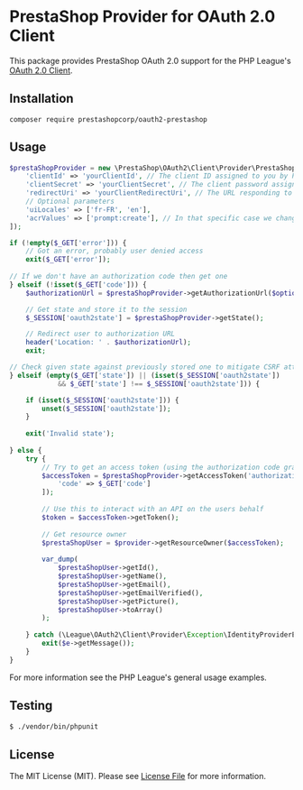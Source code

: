 # PrestaShop Provider for OAuth 2.0 Client

This package provides PrestaShop OAuth 2.0 support for the PHP League's [OAuth 2.0 Client](https://github.com/thephpleague/oauth2-client).

## Installation

```
composer require prestashopcorp/oauth2-prestashop
```

[//]: # (Project is not yet published on Packagist, but you can still configure a repository in your composer.json:)

[//]: # ()
[//]: # (```json)

[//]: # ("repositories": [)

[//]: # (    {)

[//]: # (        "type": "vcs",)

[//]: # (        "url": "git@github.com:PrestaShopCorp/oauth2-prestashop.git")

[//]: # (    })

[//]: # (],)

[//]: # (```)

## Usage

```php
$prestaShopProvider = new \PrestaShop\OAuth2\Client\Provider\PrestaShop([
    'clientId' => 'yourClientId', // The client ID assigned to you by PrestaShop
    'clientSecret' => 'yourClientSecret', // The client password assigned to you by PrestaShop
    'redirectUri' => 'yourClientRedirectUri', // The URL responding to the code flow implemented here
    // Optional parameters
    'uiLocales' => ['fr-FR', 'en'],
    'acrValues' => ['prompt:create'], // In that specific case we change the default prompt to the "register" page
]);

if (!empty($_GET['error'])) {
    // Got an error, probably user denied access
    exit($_GET['error']);
    
// If we don't have an authorization code then get one
} elseif (!isset($_GET['code'])) {
    $authorizationUrl = $prestaShopProvider->getAuthorizationUrl($options);

    // Get state and store it to the session
    $_SESSION['oauth2state'] = $prestaShopProvider->getState();

    // Redirect user to authorization URL
    header('Location: ' . $authorizationUrl);
    exit;

// Check given state against previously stored one to mitigate CSRF attack
} elseif (empty($_GET['state']) || (isset($_SESSION['oauth2state']) 
            && $_GET['state'] !== $_SESSION['oauth2state'])) {

    if (isset($_SESSION['oauth2state'])) {
        unset($_SESSION['oauth2state']);
    }
    
    exit('Invalid state');
    
} else {
    try {
        // Try to get an access token (using the authorization code grant)
        $accessToken = $prestaShopProvider->getAccessToken('authorization_code', [
            'code' => $_GET['code']
        ]);
    
        // Use this to interact with an API on the users behalf
        $token = $accessToken->getToken();
        
        // Get resource owner
        $prestaShopUser = $provider->getResourceOwner($accessToken);
        
        var_dump(
            $prestaShopUser->getId(),
            $prestaShopUser->getName(),
            $prestaShopUser->getEmail(),
            $prestaShopUser->getEmailVerified(),
            $prestaShopUser->getPicture(),
            $prestaShopUser->toArray()
        );
    
    } catch (\League\OAuth2\Client\Provider\Exception\IdentityProviderException $e) {
        exit($e->getMessage());
    }
}
```

For more information see the PHP League's general usage examples.

## Testing

``` bash
$ ./vendor/bin/phpunit
```

## License

The MIT License (MIT). Please see [License File](https://github.com/prestashopcorp/oauth2-prestashop/blob/master/LICENSE) for more information.